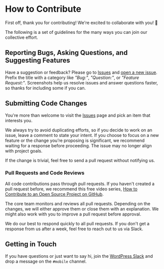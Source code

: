 # How to Contribute

First off, thank you for contributing! We're excited to collaborate with you! 🎉

The following is a set of guidelines for the many ways you can join our collective effort.


## Reporting Bugs, Asking Questions, and Suggesting Features

Have a suggestion or feedback? Please go to [Issues](https://github.com/wordpress-mobile/release-toolkit/issues) and [open a new issue](https://github.com/wordpress-mobile/release-toolkit/issues/new). Prefix the title with a category like _"Bug:"_, _"Question:"_, or _"Feature Request:"_. Screenshots help us resolve issues and answer questions faster, so thanks for including some if you can.

## Submitting Code Changes

You're more than welcome to visit the [Issues](https://github.com/wordpress-mobile/release-toolkit/issues) page and pick an item that interests you.

We always try to avoid duplicating efforts, so if you decide to work on an issue, leave a comment to state your intent. If you choose to focus on a new feature or the change you’re proposing is significant, we recommend waiting for a response before proceeding. The issue may no longer align with project goals.

If the change is trivial, feel free to send a pull request without notifying us.

### Pull Requests and Code Reviews

All code contributions pass through pull requests. If you haven't created a pull request before, we recommend this free video series, [How to Contribute to an Open Source Project on GitHub](https://egghead.io/courses/how-to-contribute-to-an-open-source-project-on-github).

The core team monitors and reviews all pull requests. Depending on the changes, we will either approve them or close them with an explanation. We might also work with you to improve a pull request before approval.

We do our best to respond quickly to all pull requests. If you don't get a response from us after a week, feel free to reach out to us via Slack.

## Getting in Touch

If you have questions or just want to say hi, join the [WordPress Slack](https://make.wordpress.org/chat/) and drop a message on the `#mobile` channel.